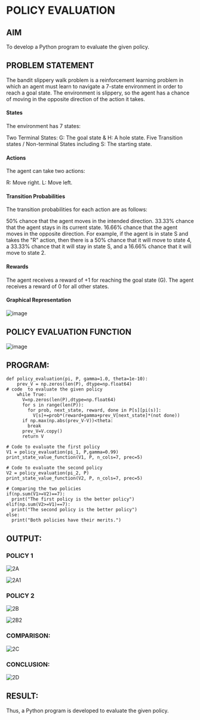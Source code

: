 # POLICY EVALUATION

## AIM
To develop a Python program to evaluate the given policy.

## PROBLEM STATEMENT
The bandit slippery walk problem is a reinforcement learning problem in which an agent must learn to navigate a 7-state environment in order to reach a goal state. The environment is slippery, so the agent has a chance of moving in the opposite direction of the action it takes.

#### States
The environment has 7 states:

Two Terminal States: G: The goal state & H: A hole state.
Five Transition states / Non-terminal States including S: The starting state.
#### Actions
The agent can take two actions:

R: Move right.
L: Move left.
#### Transition Probabilities
The transition probabilities for each action are as follows:

50% chance that the agent moves in the intended direction.
33.33% chance that the agent stays in its current state.
16.66% chance that the agent moves in the opposite direction.
For example, if the agent is in state S and takes the "R" action, then there is a 50% chance that it will move to state 4, a 33.33% chance that it will stay in state S, and a 16.66% chance that it will move to state 2.

#### Rewards
The agent receives a reward of +1 for reaching the goal state (G). The agent receives a reward of 0 for all other states.

#### Graphical Representation
![image](https://github.com/HariniBaskar/rl-policy-evaluation/assets/93427253/c99c60ab-9487-4106-b791-876a2ad03d47)


## POLICY EVALUATION FUNCTION
![image](https://github.com/HariniBaskar/rl-policy-evaluation/assets/93427253/6653401e-d973-4bd8-8c31-96cbea332d8c)

## PROGRAM:
```
def policy_evaluation(pi, P, gamma=1.0, theta=1e-10):
    prev_V = np.zeros(len(P), dtype=np.float64)
# code  to evaluate the given policy
    while True:
      V=np.zeros(len(P),dtype=np.float64)
      for s in range(len(P)):
        for prob, next_state, reward, done in P[s][pi(s)]:
          V[s]+=prob*(reward+gamma+prev_V[next_state]*(not done))
      if np.max(np.abs(prev_V-V))<theta:
        break
      prev_V=V.copy()
      return V

# Code to evaluate the first policy
V1 = policy_evaluation(pi_1, P,gamma=0.99)
print_state_value_function(V1, P, n_cols=7, prec=5)

# Code to evaluate the second policy
V2 = policy_evaluation(pi_2, P)
print_state_value_function(V2, P, n_cols=7, prec=5)

# Comparing the two policies
if(np.sum(V1>=V2)==7):
  print("The first policy is the better policy")
elif(np.sum(V2>=V1)==7):
  print("The second policy is the better policy")
else:
  print("Both policies have their merits.")
```

## OUTPUT:
### POLICY 1
![2A](https://github.com/HariniBaskar/rl-policy-evaluation/assets/93427253/4d61ee31-c0d0-4a73-aa6b-4fee824fa5ed)

![2A1](https://github.com/HariniBaskar/rl-policy-evaluation/assets/93427253/546d34a1-ee4c-4f68-9ea0-7a75f833c6a1)

### POLICY 2
![2B](https://github.com/HariniBaskar/rl-policy-evaluation/assets/93427253/4be3c41e-df0f-40dd-8921-aea5b4039dde)

![2B2](https://github.com/HariniBaskar/rl-policy-evaluation/assets/93427253/3dbbbd64-ddee-45c7-ae7f-3a957f1c8b84)

### COMPARISON:
![2C](https://github.com/HariniBaskar/rl-policy-evaluation/assets/93427253/7c925610-a404-4406-9c56-849523ade126)

### CONCLUSION:
![2D](https://github.com/HariniBaskar/rl-policy-evaluation/assets/93427253/61ce8bb5-8e9e-499b-bd37-c2c1d818e6b8)

## RESULT:
Thus, a Python program is developed to evaluate the given policy.
